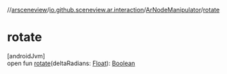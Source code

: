 //[arsceneview](../../../index.md)/[io.github.sceneview.ar.interaction](../index.md)/[ArNodeManipulator](index.md)/[rotate](rotate.md)

# rotate

[androidJvm]\
open fun [rotate](rotate.md)(deltaRadians: [Float](https://kotlinlang.org/api/latest/jvm/stdlib/kotlin/-float/index.html)): [Boolean](https://kotlinlang.org/api/latest/jvm/stdlib/kotlin/-boolean/index.html)
